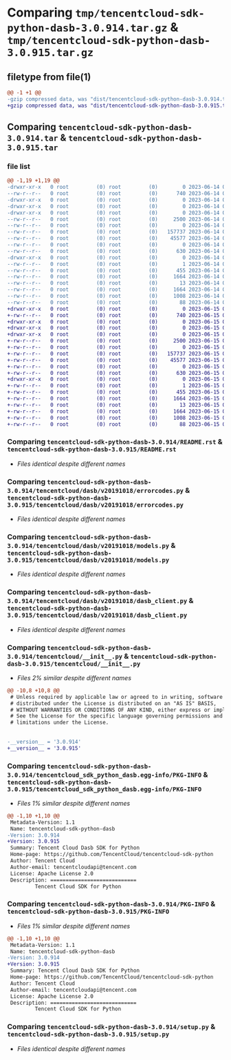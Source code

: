 # Comparing `tmp/tencentcloud-sdk-python-dasb-3.0.914.tar.gz` & `tmp/tencentcloud-sdk-python-dasb-3.0.915.tar.gz`

## filetype from file(1)

```diff
@@ -1 +1 @@
-gzip compressed data, was "dist/tencentcloud-sdk-python-dasb-3.0.914.tar", last modified: Wed Jun 14 00:24:14 2023, max compression
+gzip compressed data, was "dist/tencentcloud-sdk-python-dasb-3.0.915.tar", last modified: Thu Jun 15 00:23:13 2023, max compression
```

## Comparing `tencentcloud-sdk-python-dasb-3.0.914.tar` & `tencentcloud-sdk-python-dasb-3.0.915.tar`

### file list

```diff
@@ -1,19 +1,19 @@
-drwxr-xr-x   0 root         (0) root         (0)        0 2023-06-14 00:24:14.000000 tencentcloud-sdk-python-dasb-3.0.914/
--rw-r--r--   0 root         (0) root         (0)      740 2023-06-14 00:24:13.000000 tencentcloud-sdk-python-dasb-3.0.914/README.rst
-drwxr-xr-x   0 root         (0) root         (0)        0 2023-06-14 00:24:14.000000 tencentcloud-sdk-python-dasb-3.0.914/tencentcloud/
-drwxr-xr-x   0 root         (0) root         (0)        0 2023-06-14 00:24:14.000000 tencentcloud-sdk-python-dasb-3.0.914/tencentcloud/dasb/
-drwxr-xr-x   0 root         (0) root         (0)        0 2023-06-14 00:24:14.000000 tencentcloud-sdk-python-dasb-3.0.914/tencentcloud/dasb/v20191018/
--rw-r--r--   0 root         (0) root         (0)     2500 2023-06-14 00:24:13.000000 tencentcloud-sdk-python-dasb-3.0.914/tencentcloud/dasb/v20191018/errorcodes.py
--rw-r--r--   0 root         (0) root         (0)        0 2023-06-14 00:24:13.000000 tencentcloud-sdk-python-dasb-3.0.914/tencentcloud/dasb/v20191018/__init__.py
--rw-r--r--   0 root         (0) root         (0)   157737 2023-06-14 00:24:13.000000 tencentcloud-sdk-python-dasb-3.0.914/tencentcloud/dasb/v20191018/models.py
--rw-r--r--   0 root         (0) root         (0)    45577 2023-06-14 00:24:13.000000 tencentcloud-sdk-python-dasb-3.0.914/tencentcloud/dasb/v20191018/dasb_client.py
--rw-r--r--   0 root         (0) root         (0)        0 2023-06-14 00:24:13.000000 tencentcloud-sdk-python-dasb-3.0.914/tencentcloud/dasb/__init__.py
--rw-r--r--   0 root         (0) root         (0)      630 2023-06-14 00:24:13.000000 tencentcloud-sdk-python-dasb-3.0.914/tencentcloud/__init__.py
-drwxr-xr-x   0 root         (0) root         (0)        0 2023-06-14 00:24:14.000000 tencentcloud-sdk-python-dasb-3.0.914/tencentcloud_sdk_python_dasb.egg-info/
--rw-r--r--   0 root         (0) root         (0)        1 2023-06-14 00:24:14.000000 tencentcloud-sdk-python-dasb-3.0.914/tencentcloud_sdk_python_dasb.egg-info/dependency_links.txt
--rw-r--r--   0 root         (0) root         (0)      455 2023-06-14 00:24:14.000000 tencentcloud-sdk-python-dasb-3.0.914/tencentcloud_sdk_python_dasb.egg-info/SOURCES.txt
--rw-r--r--   0 root         (0) root         (0)     1664 2023-06-14 00:24:14.000000 tencentcloud-sdk-python-dasb-3.0.914/tencentcloud_sdk_python_dasb.egg-info/PKG-INFO
--rw-r--r--   0 root         (0) root         (0)       13 2023-06-14 00:24:14.000000 tencentcloud-sdk-python-dasb-3.0.914/tencentcloud_sdk_python_dasb.egg-info/top_level.txt
--rw-r--r--   0 root         (0) root         (0)     1664 2023-06-14 00:24:14.000000 tencentcloud-sdk-python-dasb-3.0.914/PKG-INFO
--rw-r--r--   0 root         (0) root         (0)     1008 2023-06-14 00:24:13.000000 tencentcloud-sdk-python-dasb-3.0.914/setup.py
--rw-r--r--   0 root         (0) root         (0)       88 2023-06-14 00:24:14.000000 tencentcloud-sdk-python-dasb-3.0.914/setup.cfg
+drwxr-xr-x   0 root         (0) root         (0)        0 2023-06-15 00:23:13.000000 tencentcloud-sdk-python-dasb-3.0.915/
+-rw-r--r--   0 root         (0) root         (0)      740 2023-06-15 00:23:13.000000 tencentcloud-sdk-python-dasb-3.0.915/README.rst
+drwxr-xr-x   0 root         (0) root         (0)        0 2023-06-15 00:23:13.000000 tencentcloud-sdk-python-dasb-3.0.915/tencentcloud/
+drwxr-xr-x   0 root         (0) root         (0)        0 2023-06-15 00:23:13.000000 tencentcloud-sdk-python-dasb-3.0.915/tencentcloud/dasb/
+drwxr-xr-x   0 root         (0) root         (0)        0 2023-06-15 00:23:13.000000 tencentcloud-sdk-python-dasb-3.0.915/tencentcloud/dasb/v20191018/
+-rw-r--r--   0 root         (0) root         (0)     2500 2023-06-15 00:23:13.000000 tencentcloud-sdk-python-dasb-3.0.915/tencentcloud/dasb/v20191018/errorcodes.py
+-rw-r--r--   0 root         (0) root         (0)        0 2023-06-15 00:23:13.000000 tencentcloud-sdk-python-dasb-3.0.915/tencentcloud/dasb/v20191018/__init__.py
+-rw-r--r--   0 root         (0) root         (0)   157737 2023-06-15 00:23:13.000000 tencentcloud-sdk-python-dasb-3.0.915/tencentcloud/dasb/v20191018/models.py
+-rw-r--r--   0 root         (0) root         (0)    45577 2023-06-15 00:23:13.000000 tencentcloud-sdk-python-dasb-3.0.915/tencentcloud/dasb/v20191018/dasb_client.py
+-rw-r--r--   0 root         (0) root         (0)        0 2023-06-15 00:23:13.000000 tencentcloud-sdk-python-dasb-3.0.915/tencentcloud/dasb/__init__.py
+-rw-r--r--   0 root         (0) root         (0)      630 2023-06-15 00:23:13.000000 tencentcloud-sdk-python-dasb-3.0.915/tencentcloud/__init__.py
+drwxr-xr-x   0 root         (0) root         (0)        0 2023-06-15 00:23:13.000000 tencentcloud-sdk-python-dasb-3.0.915/tencentcloud_sdk_python_dasb.egg-info/
+-rw-r--r--   0 root         (0) root         (0)        1 2023-06-15 00:23:13.000000 tencentcloud-sdk-python-dasb-3.0.915/tencentcloud_sdk_python_dasb.egg-info/dependency_links.txt
+-rw-r--r--   0 root         (0) root         (0)      455 2023-06-15 00:23:13.000000 tencentcloud-sdk-python-dasb-3.0.915/tencentcloud_sdk_python_dasb.egg-info/SOURCES.txt
+-rw-r--r--   0 root         (0) root         (0)     1664 2023-06-15 00:23:13.000000 tencentcloud-sdk-python-dasb-3.0.915/tencentcloud_sdk_python_dasb.egg-info/PKG-INFO
+-rw-r--r--   0 root         (0) root         (0)       13 2023-06-15 00:23:13.000000 tencentcloud-sdk-python-dasb-3.0.915/tencentcloud_sdk_python_dasb.egg-info/top_level.txt
+-rw-r--r--   0 root         (0) root         (0)     1664 2023-06-15 00:23:13.000000 tencentcloud-sdk-python-dasb-3.0.915/PKG-INFO
+-rw-r--r--   0 root         (0) root         (0)     1008 2023-06-15 00:23:13.000000 tencentcloud-sdk-python-dasb-3.0.915/setup.py
+-rw-r--r--   0 root         (0) root         (0)       88 2023-06-15 00:23:13.000000 tencentcloud-sdk-python-dasb-3.0.915/setup.cfg
```

### Comparing `tencentcloud-sdk-python-dasb-3.0.914/README.rst` & `tencentcloud-sdk-python-dasb-3.0.915/README.rst`

 * *Files identical despite different names*

### Comparing `tencentcloud-sdk-python-dasb-3.0.914/tencentcloud/dasb/v20191018/errorcodes.py` & `tencentcloud-sdk-python-dasb-3.0.915/tencentcloud/dasb/v20191018/errorcodes.py`

 * *Files identical despite different names*

### Comparing `tencentcloud-sdk-python-dasb-3.0.914/tencentcloud/dasb/v20191018/models.py` & `tencentcloud-sdk-python-dasb-3.0.915/tencentcloud/dasb/v20191018/models.py`

 * *Files identical despite different names*

### Comparing `tencentcloud-sdk-python-dasb-3.0.914/tencentcloud/dasb/v20191018/dasb_client.py` & `tencentcloud-sdk-python-dasb-3.0.915/tencentcloud/dasb/v20191018/dasb_client.py`

 * *Files identical despite different names*

### Comparing `tencentcloud-sdk-python-dasb-3.0.914/tencentcloud/__init__.py` & `tencentcloud-sdk-python-dasb-3.0.915/tencentcloud/__init__.py`

 * *Files 2% similar despite different names*

```diff
@@ -10,8 +10,8 @@
 # Unless required by applicable law or agreed to in writing, software
 # distributed under the License is distributed on an "AS IS" BASIS,
 # WITHOUT WARRANTIES OR CONDITIONS OF ANY KIND, either express or implied.
 # See the License for the specific language governing permissions and
 # limitations under the License.
 
 
-__version__ = '3.0.914'
+__version__ = '3.0.915'
```

### Comparing `tencentcloud-sdk-python-dasb-3.0.914/tencentcloud_sdk_python_dasb.egg-info/PKG-INFO` & `tencentcloud-sdk-python-dasb-3.0.915/tencentcloud_sdk_python_dasb.egg-info/PKG-INFO`

 * *Files 1% similar despite different names*

```diff
@@ -1,10 +1,10 @@
 Metadata-Version: 1.1
 Name: tencentcloud-sdk-python-dasb
-Version: 3.0.914
+Version: 3.0.915
 Summary: Tencent Cloud Dasb SDK for Python
 Home-page: https://github.com/TencentCloud/tencentcloud-sdk-python
 Author: Tencent Cloud
 Author-email: tencentcloudapi@tencent.com
 License: Apache License 2.0
 Description: ============================
         Tencent Cloud SDK for Python
```

### Comparing `tencentcloud-sdk-python-dasb-3.0.914/PKG-INFO` & `tencentcloud-sdk-python-dasb-3.0.915/PKG-INFO`

 * *Files 1% similar despite different names*

```diff
@@ -1,10 +1,10 @@
 Metadata-Version: 1.1
 Name: tencentcloud-sdk-python-dasb
-Version: 3.0.914
+Version: 3.0.915
 Summary: Tencent Cloud Dasb SDK for Python
 Home-page: https://github.com/TencentCloud/tencentcloud-sdk-python
 Author: Tencent Cloud
 Author-email: tencentcloudapi@tencent.com
 License: Apache License 2.0
 Description: ============================
         Tencent Cloud SDK for Python
```

### Comparing `tencentcloud-sdk-python-dasb-3.0.914/setup.py` & `tencentcloud-sdk-python-dasb-3.0.915/setup.py`

 * *Files identical despite different names*

